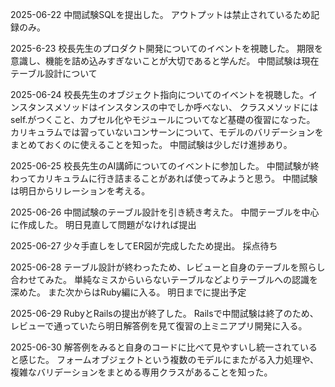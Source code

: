 2025-06-22
中間試験SQLを提出した。
アウトプットは禁止されているため記録のみ。

2025-6-23
校長先生のプロダクト開発についてのイベントを視聴した。
期限を意識し、機能を詰め込みすぎないことが大切であると学んだ。
中間試験は現在テーブル設計について

2025-06-24
校長先生のオブジェクト指向についてのイベントを視聴した。インスタンスメソッドはインスタンスの中でしか呼べない、
クラスメソッドにはself.がつくこと、カプセル化やモジュールについてなど基礎の復習になった。
カリキュラムでは習っていないコンサーンについて、モデルのバリデーションをまとめておくのに使えることを知った。
中間試験は少しだけ進捗あり。

2025-06-25
校長先生のAI講師についてのイベントに参加した。
中間試験が終わってカリキュラムに行き詰まることがあれば使ってみようと思う。
中間試験は明日からリレーションを考える。

2025-06-26
中間試験のテーブル設計を引き続き考えた。
中間テーブルを中心に作成した。
明日見直して問題がなければ提出

2025-06-27
少々手直しをしてER図が完成したため提出。
採点待ち

2025-06-28
テーブル設計が終わったため、レビューと自身のテーブルを照らし合わせてみた。
単純なミスからいらないテーブルなどよりテーブルへの認識を深めた。
また次からはRuby編に入る。
明日までに提出予定

2025-06-29
RubyとRailsの提出が終了した。
Railsで中間試験は終了のため、レビューで通っていたら明日解答例を見て復習の上ミニアプリ開発に入る。

2025-06-30
解答例をみると自身のコードに比べて見やすいし統一されていると感じた。
フォームオブジェクトという複数のモデルにまたがる入力処理や、複雑なバリデーションをまとめる専用クラスがあることを知った。